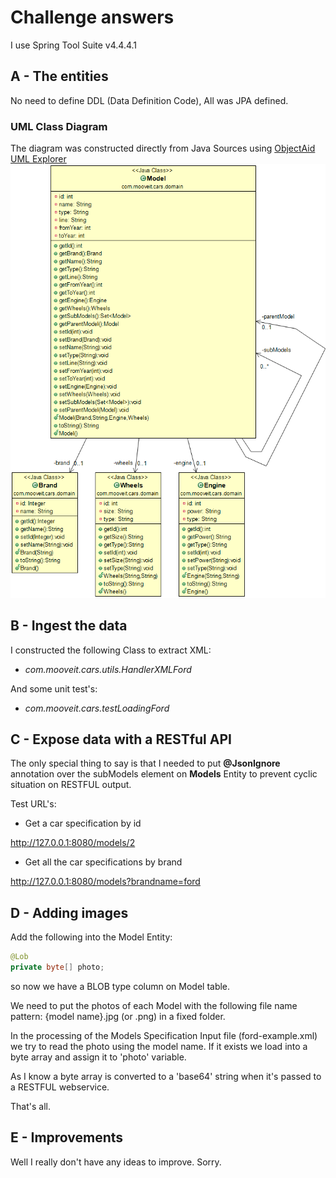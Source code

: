 ﻿# Challenge answers
I use Spring Tool Suite v4.4.4.1

## A - The entities
No need to define DDL (Data Definition Code), All was JPA defined.
### UML Class Diagram
The diagram was constructed directly from Java Sources using <a href="www.objectaid.com" target="_blank">ObjectAid UML Explorer</a>
![UML Class Diagram](cars/Diagram.png)

## B - Ingest the data

I constructed the following Class to extract XML:
* *com.mooveit.cars.utils.HandlerXMLFord*

And some unit test's:
* *com.mooveit.cars.testLoadingFord*

## C - Expose data with a RESTful API

The only special thing to say is that I needed to put **@JsonIgnore** annotation over the subModels element on **Models** Entity to prevent cyclic situation on RESTFUL output.

Test URL's:

* Get a car specification by id

<a href="http://127.0.0.1:8080/models/2" target="_blank">http://127.0.0.1:8080/models/2</a>

* Get all the car specifications by brand
 
<a href="http://127.0.0.1:8080/models?brandname=ford" target="_blank">http://127.0.0.1:8080/models?brandname=ford</a>

 
## D - Adding images

Add the following into the Model Entity:

```java
@Lob  
private byte[] photo;
```

so now we have a BLOB type column on Model table.

We need to put the photos of each Model with the following file name pattern: {model name}.jpg (or .png) in a fixed folder. 

In the processing of the Models Specification Input file (ford-example.xml) we try to read the photo using the model name. If it exists we load into a byte array and assign it to 'photo' variable.

As I know a byte array is converted to a 'base64' string when it's passed to a RESTFUL webservice.

That's all.

## E - Improvements

Well I really don't have any ideas to improve. Sorry.
